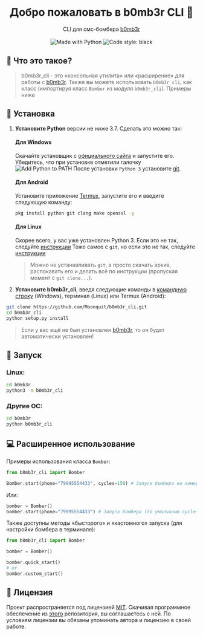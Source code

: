 <h1 align="center">Добро пожаловать в b0mb3r CLI 👋</h1>
<p align="center">
    CLI для смс-бомбера <a href=https://github.com/crinny/b0mb3r>b0mb3r</a>
    <br /><br />
    <img alt="Made with Python" src="https://img.shields.io/badge/Made%20with-Python-%23FFD242?logo=python&logoColor=white">
    <img alt="Code style: black" src="https://img.shields.io/badge/code%20style-black-000000.svg">
</p>


## 📍 Что это такое?
 > b0mb3r_cli - это «консольная утилита‎» или ‎«расширение» для работы с [b0mb3r](https://github.com/crinny/b0mb3r). Также вы можете использовать `b0mb3r_cli`, 
как класс (импортируя класс `Bomber` из модуля `b0mb3r_cli`). Примеры ниже 


## 🚀 Установка

1. **Установите Python** версии не ниже 3.7. Сделать это можно так:

    #### Для Windows

    Скачайте установщик с [официального сайта](https://www.python.org/downloads/) и запустите его. Убедитесь, что при установке отметили галочку ![Add Python to PATH](https://user-images.githubusercontent.com/42045258/69171091-557d2780-0b0c-11ea-8adf-7f819357f041.png)
    После установки `Python 3` установите [git](https://git-scm.com/download/win).

    #### Для Android

    Установите приложение [Termux](https://play.google.com/store/apps/details?id=com.termux), запустите его и введите следующую команду:
     ```sh
     pkg install python git clang make openssl -y
     ```
     #### Для Linux

     Скорее всего, у вас уже установлен Python 3. Если это не так, следуйте [инструкции](https://realpython.com/installing-python/#linux)
     Тоже самое с `git`, но если это не так, следуйте [инструкции](https://git-scm.com/book/ru/v2/%D0%92%D0%B2%D0%B5%D0%B4%D0%B5%D0%BD%D0%B8%D0%B5-%D0%A3%D1%81%D1%82%D0%B0%D0%BD%D0%BE%D0%B2%D0%BA%D0%B0-Git)

    > Можно не устанавливать `git`, а просто  скачать архив, распокавать его и делать всё по инструкции (пропуская момент с `git clone...`).
     
2. **Установите b0mb3r_cli**, введя следующие команды в [командную строку](http://comp-profi.com/kak-vyzvat-komandnuyu-stroku-ili-konsol-windows/) (Windows), терминал (Linux) или Termux (Android):

```sh
git clone https://github.com/Moonquit/b0mb3r_cli.git
cd b0mb3r_cli
python setup.py install
```
> Если у вас ещё не был установлен [b0mb3r](https://github.com/crinny/b0mb3r), то он будет автоматически установлен!


## 🚩 Запуск
<!--
Всё просто! Введите команду `b0mb3r_cli` или `bomber_cli` и интерфейс бомбера будет запущен. Команда доступна из любой директории. Также, возможен запуск:
--> 
 ### Linux:
 ```sh
 cd b0mb3r
 python3 -m b0mb3r_cli
 ```

 ### Другие ОС:
 ```sh
 cd b0mb3r 
 python b0mb3r_cli
 ```


## 💻 Расширенное использование
Примеры использования класса `Bomber`:
```python
from b0mb3r_cli import Bomber

Bomber.start(phone="79995554433", cycles=150) # Запуск бомбера на номер `phone` с количеством повторов `cycles`
```
Или:
```python
bomber = Bomber()
bomber.start(phone="79995554433") # Запуск бомбера (по умолчанию cycles = 100)
```
Также доступны методы  «бысторого» и «кастомного‎» запуска (для настройки бомбера в терминале):
```python
from b0mb3r_cli import Bomber

bomber = Bomber()

bomber.quick_start()
# or
bomber.custom_start()
```

## 📝 Лицензия
Проект распространяется под лицензией [MIT](https://github.com/Moonquit/b0mb3r_cli/blob/master/LICENSE). Скачивая программное обеспечение из [этого](https://github.com/Moonquit/b0mb3r_cli) репозитория, вы соглашаетесь с ней. По условиям лицензии вы обязаны упоминать автора и лицензию в своей работе.

<!-- ## Stargazers over time

[![Stargazers over time](https://starchart.cc/Moonquit/b0mb3r_cli.svg)](https://starchart.cc//Moonquit/b0mb3r_cli)
-->